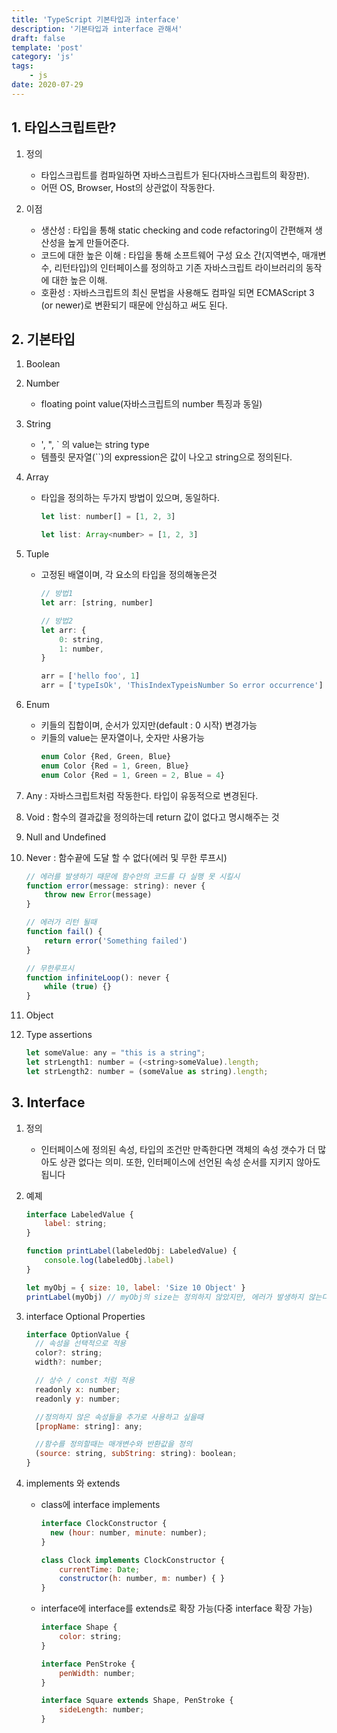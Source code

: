 ```yaml
---
title: 'TypeScript 기본타입과 interface'
description: '기본타입과 interface 관해서'
draft: false
template: 'post'
category: 'js'
tags:
    - js
date: 2020-07-29
---
```


## 1. 타입스크립트란?

1. 정의

    - 타입스크립트를 컴파일하면 자바스크립트가 된다(자바스크립트의 확장판).
    - 어떤 OS, Browser, Host의 상관없이 작동한다.

2. 이점
    - 생산성 : 타입을 통해 static checking and code refactoring이 간편해져 생산성을 높게 만들어준다.
    - 코드에 대한 높은 이해 : 타입을 통해 소프트웨어 구성 요소 간(지역변수, 매개변수, 리턴타입)의 인터페이스를 정의하고 기존 자바스크립트 라이브러리의 동작에 대한 높은 이해.
    - 호환성 : 자바스크립트의 최신 문법을 사용해도 컴파일 되면 ECMAScript 3 (or newer)로 변환되기 때문에 안심하고 써도 된다.

## 2. 기본타입

1. Boolean
2. Number
    - floating point value(자바스크립트의 number 특징과 동일)
3. String
    - ', ", ` 의 value는 string type
    - 템플릿 문자열(``)의 expression은 값이 나오고 string으로 정의된다.
4. Array

    - 타입을 정의하는 두가지 방법이 있으며, 동일하다.

        ```js
        let list: number[] = [1, 2, 3]

        let list: Array<number> = [1, 2, 3]
        ```

5. Tuple

    - 고정된 배열이며, 각 요소의 타입을 정의해놓은것

        ```js
        // 방법1
        let arr: [string, number]

        // 방법2
        let arr: {
            0: string,
            1: number,
        }

        arr = ['hello foo', 1]
        arr = ['typeIsOk', 'ThisIndexTypeisNumber So error occurrence'] // 2번째 요소의 타입이 맞지 않아 에러 발생
        ```

6. Enum
    - 키들의 집합이며, 순서가 있지만(default : 0 시작) 변경가능
    - 키들의 value는 문자열이나, 숫자만 사용가능
        ```js
        enum Color {Red, Green, Blue}
        enum Color {Red = 1, Green, Blue}
        enum Color {Red = 1, Green = 2, Blue = 4}
        ```
7. Any : 자바스크립트처럼 작동한다. 타입이 유동적으로 변경된다.
8. Void : 함수의 결과값을 정의하는데 return 값이 없다고 명시해주는 것
9. Null and Undefined
10. Never : 함수끝에 도달 할 수 없다(에러 및 무한 루프시)

    ```js
    // 에러를 발생하기 때문에 함수안의 코드를 다 실행 못 시킬시
    function error(message: string): never {
        throw new Error(message)
    }

    // 에러가 리턴 될때
    function fail() {
        return error('Something failed')
    }

    // 무한루프시
    function infiniteLoop(): never {
        while (true) {}
    }
    ```

11. Object
12. Type assertions
    ```js
    let someValue: any = "this is a string";
    let strLength1: number = (<string>someValue).length;
    let strLength2: number = (someValue as string).length;
    ```

## 3. Interface

1. 정의

    - 인터페이스에 정의된 속성, 타입의 조건만 만족한다면 객체의 속성 갯수가 더 많아도 상관 없다는 의미. 또한, 인터페이스에 선언된 속성 순서를 지키지 않아도 됩니다

2. 예졔

    ```js
    interface LabeledValue {
        label: string;
    }

    function printLabel(labeledObj: LabeledValue) {
        console.log(labeledObj.label)
    }

    let myObj = { size: 10, label: 'Size 10 Object' }
    printLabel(myObj) // myObj의 size는 정의하지 않았지만, 에러가 발생하지 않는다.
    ```

3. interface Optional Properties

    ```js
    interface OptionValue {
      // 속성을 선택적으로 적용
      color?: string;
      width?: number;

      // 상수 / const 처럼 적용
      readonly x: number;
      readonly y: number;

      //정의하지 않은 속성들을 추가로 사용하고 싶을때
      [propName: string]: any;

      //함수를 정의할때는 매개변수와 반환값을 정의
      (source: string, subString: string): boolean;
    }
    ```

4. implements 와 extends

    - class에 interface implements

        ```js
        interface ClockConstructor {
          new (hour: number, minute: number);
        }

        class Clock implements ClockConstructor {
            currentTime: Date;
            constructor(h: number, m: number) { }
        }

        ```

    - interface에 interface를 extends로 확장 가능(다중 interface 확장 가능)

        ```js
        interface Shape {
            color: string;
        }

        interface PenStroke {
            penWidth: number;
        }

        interface Square extends Shape, PenStroke {
            sideLength: number;
        }
        ```
